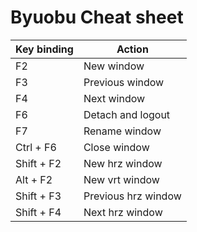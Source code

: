 # Byuobu Cheat sheet

|Key binding    |Action             |
|---------------|-------------------|
|F2             |New window         |
|F3             |Previous window    |
|F4             |Next window        |
|F6             |Detach and logout  |
|F7             |Rename window      |
|Ctrl + F6      |Close window       |
|Shift + F2     |New hrz window     |
|Alt + F2       |New vrt window     |
|Shift + F3     |Previous hrz window|
|Shift + F4     |Next hrz window    |
